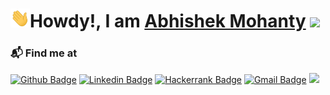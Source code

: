 <h1> <img src="https://raw.githubusercontent.com/ABSphreak/ABSphreak/master/gifs/Hi.gif" height="30px">Howdy!, I am <a href="https://github.com/abhishekm2106">Abhishek Mohanty</a> <img height="30px" src="https://emojis.slackmojis.com/emojis/images/1531849430/4246/blob-sunglasses.gif?1531849430"></h1>
</h1>

### 📬 Find me at
[![Github Badge](http://img.shields.io/badge/-Github-black?style=flat-square&logo=github&link=https://github.com/abhishekm2106)](https://github.com/abhishekm2106) 
[![Linkedin Badge](https://img.shields.io/badge/-LinkedIn-blue?style=flat-square&logo=Linkedin&logoColor=white&link=https://www.linkedin.com/in/abhishekm2106/)](https://www.linkedin.com/in/abhishekm2106/)
[![Hackerrank Badge](https://img.shields.io/badge/-Hackerrank-2EC866?style=flat-square&logo=HackerRank&logoColor=white&link=https://www.hackerrank.com/abhishekm2106)](https://www.hackerrank.com/abhishekm2106)
[![Gmail Badge](https://img.shields.io/badge/-Gmail-d14836?style=flat-square&logo=Gmail&logoColor=white&link=mailto:abhishekm2106@gmail.com)](mailto:abhishekm2106@gmail.com)
[![](https://badges.peiyuan.ch/leetcode/abhishekm2106/ranking?label=abhishekm2106&logo=leetcode)](https://leetcode.com/abhishekm2106/)
